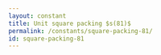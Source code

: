 ```yaml
---
layout: constant
title: Unit square packing $s(81)$
permalink: /constants/square-packing-81/
id: square-packing-81
---
```


